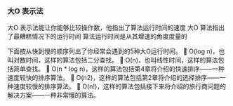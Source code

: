 ### 大O 表示法
大O 表示法能让你能够比较操作数，他指出了算法运行时间的速度
大O 算法指出了最糟糕情况下的运行时间
算法运行时间是从其增速的角度度量的

下面按从快到慢的顺序列出了你经常会遇到的5种大O运行时间。
 O(log n)，也叫对数时间，这样的算法包括二分查找。
 O(n)，也叫线性时间，这样的算法包括简单查找。
 O(n * log n)，这样的算法包括第4章将介绍的快速排序——一种速度较快的排序算法。
 O(n2)，这样的算法包括第2章将介绍的选择排序——一种速度较慢的排序算法。
 O(n!)，这样的算法包括接下来将介绍的旅行商问题的解决方案——一种非常慢的算法。